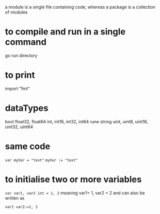 a module is a single file containing code, whereas a package is a collection of modules

# to compile and run in a single command

go run directory

# to print

import "fmt"

# dataTypes

bool
float32, float64
int, int16, int32, int64
rune
string
uint, uint8, uint16, uint32, uint64

# same code

`var myVar = "text"`
`myVar := "text"`

# to initialise two or more variables

`var var1, var2 int = 1, 2`
meaning var1= 1, var2 = 2 and can also be wriiten as

`var1 var2:=1, 2`
